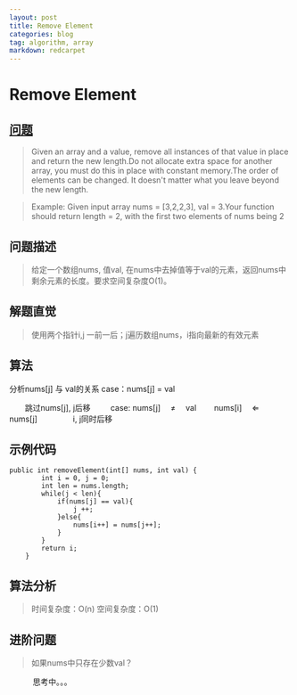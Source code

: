 ```yaml
---
layout: post
title: Remove Element
categories: blog
tag: algorithm, array
markdown: redcarpet
---
```


# Remove Element

## [问题](https://leetcode.com/problems/remove-element/)

> Given an array and a value, remove all instances of that value in place and return the new length.Do not allocate extra space for another array, you must do this in place with constant memory.The order of elements can be changed. It doesn't matter what you leave beyond the new length.

> Example:
Given input array nums = [3,2,2,3], val = 3.Your function should return length = 2, with the first two elements of nums being 2

## 问题描述
> 给定一个数组nums, 值val, 在nums中去掉值等于val的元素，返回nums中剩余元素的长度。要求空间复杂度O(1)。

## 解题直觉
> 使用两个指针i,j 一前一后；j遍历数组nums，i指向最新的有效元素

## 算法
分析nums[j] 与 val的关系
case：nums[j] = val

　　跳过nums[j], j后移
　　
case: nums[j] 　$\neq$ 　val
　　nums[i]　 $\Leftarrow$ 　nums[j]
　　
　　i, j同时后移
  
  
## 示例代码
```
public int removeElement(int[] nums, int val) {
		int i = 0, j = 0;
		int len = nums.length;
		while(j < len){
			if(nums[j] == val){
				j ++;
			}else{
				nums[i++] = nums[j++];
			}		
		}
		return i;
    }
```

## 算法分析
> 时间复杂度：O(n)
  空间复杂度：O(1)

## 进阶问题
> 如果nums中只存在少数val？

　　　思考中。。。



